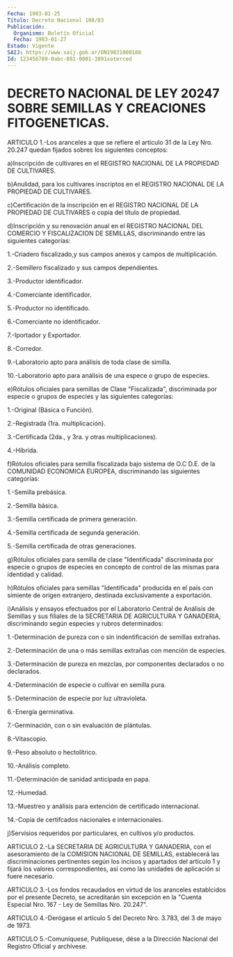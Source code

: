 ```yaml
---
Fecha: 1983-01-25
Título: Decreto Nacional 188/83
Publicación:
  Organismo: Boletín Oficial
  Fecha: 1983-01-27
Estado: Vigente
SAIJ: https://www.saij.gob.ar/DN19831000188
Id: 123456789-0abc-881-0001-3891soterced
---
```

# DECRETO NACIONAL DE LEY 20247 SOBRE SEMILLAS Y CREACIONES FITOGENETICAS.

<a id="1"></a>
ARTICULO 1.-Los aranceles a que se refiere el artículo 31 de la Ley  Nro.  20.247  quedan  fijados sobres los siguientes conceptos:

a)Inscripción  de  cultivares    en  el  REGISTRO  NACIONAL  DE  LA PROPIEDAD DE CULTIVARES.

b)Anulidad, para los cultivares inscriptos  en el REGISTRO NACIONAL DE LA PROPIEDAD DE CULTIVARES.

c)Certificación  de la inscripción en el REGISTRO  NACIONAL  DE  LA PROPIEDAD DE CULTIVARES  o  copia  del  título  de  propiedad.

d)Inscripción  y  su  renovación anual en el REGISTRO NACIONAL  DEL COMERCIO  Y FISCALIZACION  DE  SEMILLAS,  discriminando  entre  las siguientes categorías:

1.-Criadero fiscalizado,y sus campos anexos y campos de multiplicación.

2.-Semillero    fiscalizado    y  sus  campos  dependientes.

3.-Productor identificador.

4.-Comerciante identificador.

5.-Productor no identificado.

6.-Comerciante no identificador.

7.-Iportador y Exportador.

8.-Corredor.

9.-Laboratorio apto para análisis  de  toda clase de similla.

10.-Laboratorio  apto  para  análisis  de una  espece  o  grupo  de especies.

e)Rótulos    oficiales  para  semillas  de  Clase    "Fiscalizada", discriminada por  especie  o  grupos  de  especies y las siguientes categorías:

1.-Original (Básica o Función).

2.-Registrada (1ra. multiplicación).

3.-Certificada  (2da.,  y  3ra.  y  otras multiplicaciones).

4.-Híbrida.

f)Rótulos oficiales para semilla fiscalizada  bajo  sistema de  O.C D.E.    de  la  COMUNIDAD  ECONOMICA  EUROPEA,  discriminando   las siguientes categorías:

1.-Semilla prebásica.

2.-Semilla básica.

3.-Semilla certificada de primera generación.

4.-Semilla certificada de segunda generación.

5.-Semilla certificada de otras generaciones.

g)Rótulos    oficiales    para   semilla  de  clase  "Identificada" discriminada  por  especie o grupos  de  especies  en  concepto  de control de las mismas para identidad y calidad.

h)Rótulos oficiales  para  semillas  "Identificada" producida en el país con simiente de origen extranjero,  destinada exclusivamente a exportación.

i)Análisis  y  ensayos  efectuados  por el Laboratorio  Central  de Análisis de Semillas y sus filiales de la SECRETARIA DE AGRICULTURA  Y GANADERIA, discriminando  según  especies  y  rubros determinados:

1.-Determinación  de  pureza con o sin indentificación de semillas extrañas.

2.-Determinación de una  o  más  semillas  extrañas con mención de especies.

3.-Determinación de pureza en mezclas, por componentes  declarados o no declarados.

4.-Determinación  de  especie  o  cultivar  en  semilla pura.

5.-Determinación de especie por luz ultravioleta.

6.-Energía germinativa.

7.-Germinación,    con  o  sin  evaluación  de  plántulas.

8.-Vitascopio.

9.-Peso absoluto o hectolítrico.

10.-Análisis completo.

11.-Determinación de sanidad anticipada en papa.

12.-Humedad.

13.-Muestreo y análisis para extención de certificado internacional.

14.-Copia  de  certifcados    nacionales  e  internacionales.

j)Servisios  requeridos  por  particulares,    en    cultivos   y/o productos.

<a id="2"></a>
ARTICULO  2.-La  SECRETARIA DE AGRICULTURA Y GANADERIA, con el asesoramiento de la COMISION  NACIONAL DE SEMILLAS, establecerá las discriminaciones pertinentes según  los  incisos  y  apartados  del artículo  1  y  fijará  los  valores correspondientes, así como las unidades de aplicación si fuere necesario.

<a id="3"></a>
ARTICULO  3.-Los  fondos recaudados en virtud de los aranceles establcidos por el presente  Decreto,  se acreditarán sin excepción en  la "Cuenta Especial Nro. 167 - Ley de  Semillas  Nro.  20.247".

<a id="4"></a>
ARTICULO 4.-Derógase el artículo 5 del Decreto Nro. 3.783, del 3 de mayo de 1973.

<a id="5"></a>
ARTICULO  5.-Comuníquese,  Publíquese,  dése  a  la  Dirección Nacional del Registro Oficial y archívese.